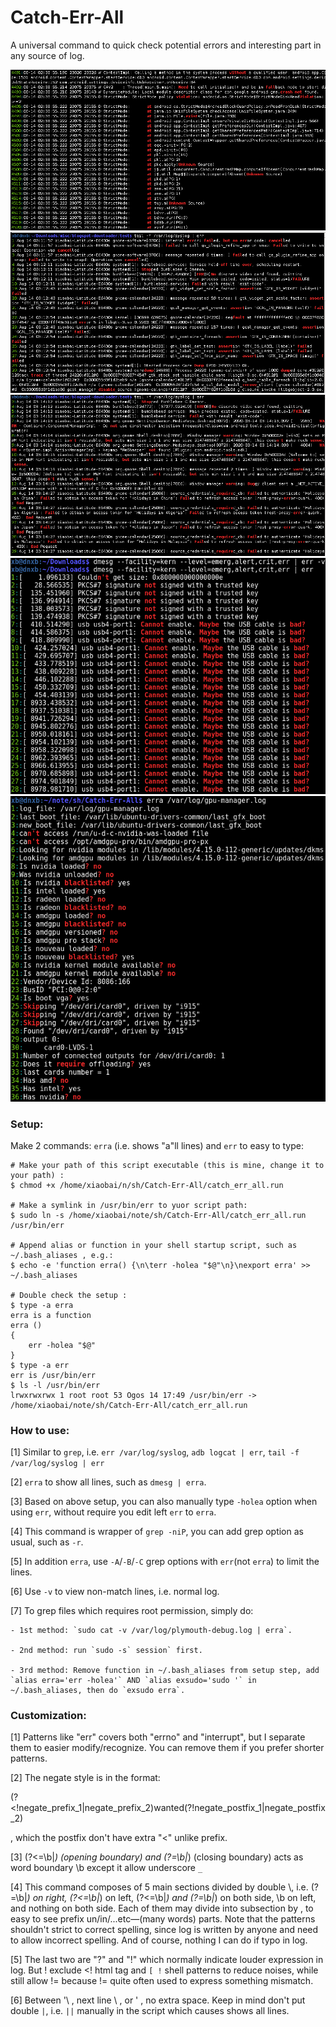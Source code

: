 # Catch-Err-All
 A universal command to quick check potential errors and interesting part in any source of log.

 ![Android](/sample_output1_android.png?raw=true "Sample output (Android)")
 ![Syslog](/sample_output2_syslog.png?raw=true "Sample output (syslog 1)")
 ![syslog2](/sample_output3_syslog.png?raw=true "Sample output (syslog 2)")
 ![dmesg](/sample_output4_dmesg.png?raw=true "Sample output (dmesg)")
 ![gpu](/sample_output5_gpu.png?raw=true "Sample output (gpu)")


### Setup:

Make 2 commands: `erra` (i.e. shows "a"ll lines) and `err` to easy to type:

    # Make your path of this script executable (this is mine, change it to your path) :
    $ chmod +x /home/xiaobai/n/sh/Catch-Err-All/catch_err_all.run
    
    # Make a symlink in /usr/bin/err to yuor script path:
    $ sudo ln -s /home/xiaobai/note/sh/Catch-Err-All/catch_err_all.run /usr/bin/err 
    
    # Append alias or function in your shell startup script, such as ~/.bash_aliases , e.g.:
    $ echo -e 'function erra() {\n\terr -holea "$@"\n}\nexport erra' >> ~/.bash_aliases
    
    # Double check the setup :
    $ type -a erra
    erra is a function                                                                                                                                    
    erra ()                                                                                                                                               
    { 
        err -holea "$@"
    }
    $ type -a err
    err is /usr/bin/err
    $ ls -l /usr/bin/err
    lrwxrwxrwx 1 root root 53 Ogos 14 17:49 /usr/bin/err -> /home/xiaobai/note/sh/Catch-Err-All/catch_err_all.run

### How to use:

[1] Similar to `grep`, i.e. `err /var/log/syslog`, `adb logcat | err`, `tail -f /var/log/syslog | err`

[2] `erra` to show all lines, such as `dmesg | erra`. 

[3] Based on above setup, you can also manually type `-holea` option when using `err`, without require you edit left `err` to `erra`.

[4] This command is wrapper of `grep -niP`, you can add grep option as usual, such as `-r`.

[5] In addition `erra`, use `-A`/`-B`/`-C` grep options with `err`(not `erra`) to limit the lines.

[6] Use `-v` to view non-match lines, i.e. normal log.

[7] To grep files which requires root permission, simply do:

    - 1st method: `sudo cat -v /var/log/plymouth-debug.log | erra`.  
        
    - 2nd method: run `sudo -s` session` first.  
        
    - 3rd method: Remove function in ~/.bash_aliases from setup step, add `alias erra='err -holea'` AND `alias exsudo='sudo '` in ~/.bash_aliases, then do `exsudo erra`.  

### Customization:

[1] Patterns like "err" covers both "errno" and "interrupt", but I separate them to easier modify/recognize. You can remove them if you prefer shorter patterns.

[2] The negate style is in the format:

(?<!negate_prefix_1|negate_prefix_2)wanted(?!negate_postfix_1|negate_postfix_2)

, which the postfix don't have extra "<" unlike prefix.

[3] (?<=\b|_) (opening boundary) and (?=\b|_) (closing boundary) acts as word boundary \b except it allow underscore `_`

[4] This command composes of 5 main sections divided by double \\, i.e. (?=\b|_) on right, (?<=\b|_) on left, (?<=\b|_) and (?=\b|_) on both side, \b on left, and nothing on both side. Each of them may divide into subsection by \, to easy to see prefix un/in/...etc—(many words) parts. Note that the patterns shouldn't strict to correct spelling, since log is written by anyone and need to allow incorrect spelling. And of course, nothing I can do if typo in log.

[5] The last two are "?" and "!" which normally indicate louder expression in log. But ! exclude <! html tag and `[ !` shell patterns to reduce noises, while still allow != because != quite often used to express something mismatch.

[6] Between '\ , next line \ , or ' , no extra space. Keep in mind don't put double `|`, i.e. `||` manually in the script which causes shows all lines.

